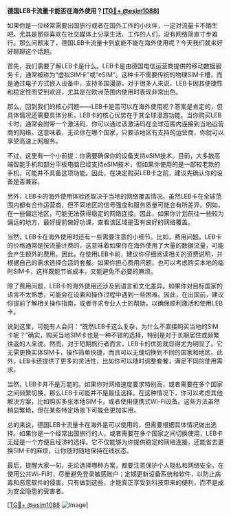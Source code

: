 **德国LEB卡流量卡能否在海外使用？[[TG💪+ @esim1088](https://t.me/s/esim1088)]**

如果你是一位经常需要出国旅行或者在国外工作的小伙伴，一定对流量卡不陌生吧。尤其是那些喜欢在社交媒体上分享生活、工作的人们，没有网络简直寸步难行。那么问题来了，德国LEB卡流量卡到底能不能在海外使用呢？今天我们就来好好聊聊这个话题。

首先，我们需要了解LEB卡是什么。LEB卡是由德国电信运营商提供的移动数据服务卡，通常被称为“虚拟SIM卡”或“eSIM”。这种卡不需要传统的物理SIM卡槽，而是通过电子方式嵌入设备中，支持多国漫游。对于很多人来说，LEB卡因其便捷性和稳定性而受到欢迎，尤其是在欧洲范围内使用时表现非常出色。

那么，回到我们的核心问题——LEB卡是否可以在海外使用呢？答案是肯定的，但具体情况还需要具体分析。LEB卡的核心优势在于其全球漫游功能。当你购买LEB卡时，通常会附带一个激活码，你可以通过该激活码在全球范围内连接到当地运营商的网络。这意味着，无论你在哪个国家，只要该地区有支持的运营商，你就可以享受高速上网服务。

不过，这里有一个小前提：你需要确保你的设备支持eSIM技术。目前，大多数高端智能手机和部分平板电脑已经支持eSIM技术，但如果你使用的是一部较老款的手机，可能并不具备这项功能。因此，在决定购买LEB卡之前，建议先确认你的设备是否兼容。

另外，LEB卡的海外使用体验还取决于当地的网络覆盖情况。虽然LEB卡在全球范围内都有合作运营商，但不同地区的信号强度和服务质量可能会有所差异。例如，在一些偏远地区，可能无法获得稳定的网络连接。因此，如果你计划前往一些较为偏远的地方，最好提前做好功课，查看该区域是否有良好的网络覆盖。

当然，LEB卡在海外使用时还有一些需要注意的小细节。比如，费用问题。LEB卡的价格通常是按流量计费的，这意味着如果你在海外使用了大量的数据流量，可能会产生额外的费用。因此，在使用LEB卡前，建议你仔细阅读相关的资费说明，并根据自己的需求选择合适的套餐。如果你担心费用问题，也可以考虑购买本地的临时SIM卡，这样既能节省成本，又能避免不必要的麻烦。

除了费用问题，LEB卡的海外使用还涉及到语言和文化差异。如果你对目标国家的语言不太熟悉，可能会在设置和操作过程中遇到一些困难。因此，在出国前，建议你提前了解相关操作指南，或者寻求专业人士的帮助，以确保顺利激活和使用LEB卡。

说到这里，可能有人会问：“既然LEB卡这么复杂，为什么不直接购买当地的SIM卡呢？”确实，购买当地SIM卡也是一种不错的选择，特别是对于长期居住或频繁往返的人来说。然而，对于短期旅行者而言，LEB卡的优势就显得尤为明显了。它无需更换实体SIM卡，操作简单快捷，而且可以无缝切换到不同的国家和地区。此外，LEB卡还提供了更多的灵活性，比如你可以随时调整套餐，满足不同的使用需求。

当然，LEB卡并不是万能的。如果你对网络速度要求特别高，或者需要在多个国家之间频繁切换，那么LEB卡可能并不是最佳选择。在这种情况下，你可以考虑其他解决方案，比如购买多张本地SIM卡，或者使用便携式Wi-Fi设备。这些方法虽然稍显繁琐，但在某些特定场景下可能会更加实用。

总的来说，德国LEB卡流量卡在海外是可以使用的，但需要根据具体情况做出选择。如果你是一个经常出国旅行的人，或者需要在多个国家之间切换使用，LEB卡无疑是一个方便且经济的选择。它不仅能够为你提供稳定的网络连接，还能省去更换SIM卡的麻烦，让你随时随地保持在线状态。

最后，提醒大家一句，无论选择哪种方案，都要注意保护个人隐私和网络安全。在使用公共Wi-Fi时，尽量避免登录敏感账户；定期更新设备系统和软件，以防止病毒和恶意软件的侵害。只有做到这些，才能真正享受到科技带来的便利，而不是成为安全隐患的受害者。

[[TG💪+ @esim1088](https://t.me/s/esim1088) ![Image](https://i.postimg.cc/4NQfJmqS/Snipaste-2025-05-13-00-14-12.png)]